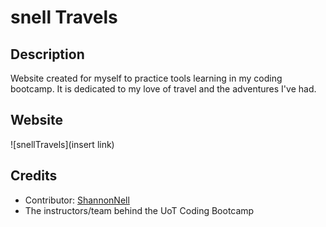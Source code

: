 # snell Travels

## Description 
Website created for myself to practice tools learning in my coding bootcamp. It is dedicated to my love of travel and the adventures I've had.

## Website
![snellTravels](insert link)

## Credits
* Contributor: [ShannonNell](https://github.com/ShannonNell)
* The instructors/team behind the UoT Coding Bootcamp
